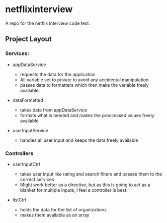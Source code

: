 netflixinterview
================

A repo for the netflix interview code test.


## Project Layout

### Services:
- appDataService
	- requests the data for the application
	- All variable set to private to avoid any accidental manipulation
	- passes data to formatters which then make the variable freely available.

- dataFormatted
	- takes data from appDataService
	- formats what is needed and makes the proccessed values freely available

- userInputService
	- handles all user input and keeps the data freely available

### Controllers
- userInputCtrl
	- takes user input like rating and search filters and passes them to the correct services
	- Might work better as a directive, but as this is going to act as a blanket for multiple inputs, I feel a controller is best.

- listCtrl
	- holds the data for the list of organizations
	- makes them available as an array